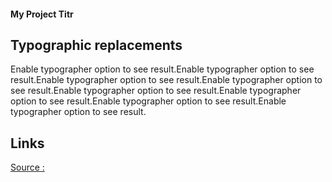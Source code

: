 #### My Project Titr
## Typographic replacements

Enable typographer option to see result.Enable typographer option to see result.Enable typographer option to see result.Enable typographer option to see result.Enable typographer option to see result.Enable typographer option to see result.Enable typographer option to see result.Enable typographer option to see result.

## Links

[Source : ](http://hiwaweb.com)
